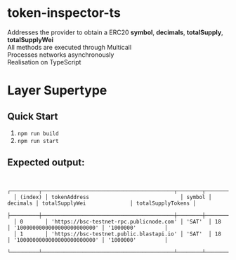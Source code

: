 # token-inspector-ts

Addresses the provider to obtain a ERC20 **symbol**, **decimals**, **totalSupply**, **totalSupplyWei**  
All methods are executed through Multicall  
Processes networks asynchronously  
Realisation on TypeScript

# Layer Supertype

## Quick Start
1. `npm run build`
2. `npm run start`

## Expected output:  
```

  ┌─────────┬──────────────────────────────────────────┬────────┬──────────┬─────────────────────────────┬───────────────────┐
  │ (index) │ tokenAddress                             │ symbol │ decimals │ totalSupplyWei              │ totalSupplyTokens │
  ├─────────┼──────────────────────────────────────────┼────────┼──────────┼─────────────────────────────┼───────────────────┤
  │ 0       │ 'https://bsc-testnet-rpc.publicnode.com' │ 'SAT'  │ 18       │ '1000000000000000000000000' │ '1000000'         │
  │ 1       │ 'https://bsc-testnet.public.blastapi.io' │ 'SAT'  │ 18       │ '1000000000000000000000000' │ '1000000'         │
  └─────────┴──────────────────────────────────────────┴────────┴──────────┴─────────────────────────────┴───────────────────┘

```
